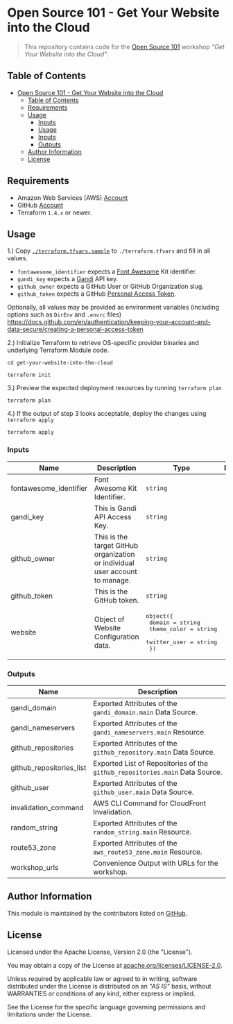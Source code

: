 # Open Source 101 - Get Your Website into the Cloud

> This repository contains code for the [Open Source 101](https://opensource101.com) workshop _"Get Your Website into the Cloud"_.

## Table of Contents

<!-- TOC -->
* [Open Source 101 - Get Your Website into the Cloud](#open-source-101---get-your-website-into-the-cloud)
  * [Table of Contents](#table-of-contents)
  * [Requirements](#requirements)
  * [Usage](#usage)
    * [Inputs](#inputs)
    * [Usage](#usage-1)
    * [Inputs](#inputs-1)
    * [Outputs](#outputs)
  * [Author Information](#author-information)
  * [License](#license)
<!-- TOC -->

## Requirements

* Amazon Web Services (AWS) [Account](https://aws.amazon.com/account/)
* GitHub [Account](https://github.com/join)
* Terraform `1.4.x` or newer.

## Usage

1.) Copy [`./terraform.tfvars.sample`](./terraform.tfvars.sample) to `./terraform.tfvars` and fill in all values.

* `fontawesome_identifier` expects a [Font Awesome](https://fontawesome.com) Kit identifier.
* `gandi_key` expects a [Gandi](https://www.gandi.net/en/solutions/api) API key.
* `github_owner` expects a GitHub User or GitHub Organization slug.
* `github_token` expects a GitHub [Personal Access Token](https://docs.github.com/en/authentication/keeping-your-account-and-data-secure/creating-a-personal-access-token).

Optionally, all values may be provided as environment variables (including options such as `DirEnv` and `.envrc` files)
https://docs.github.com/en/authentication/keeping-your-account-and-data-secure/creating-a-personal-access-token

2.) Initialize Terraform to retrieve OS-specific provider binaries and underlying Terraform Module code.

```shell
cd get-your-website-into-the-cloud

terraform init
```

3.) Preview the expected deployment resources by running `terraform plan`

```shell
terraform plan
```

4.) If the output of step 3 looks acceptable, deploy the changes using `terraform apply`

```shell
terraform apply
```

<!-- BEGIN_TF_DOCS -->
### Inputs

| Name | Description | Type | Required |
|------|-------------|------|:--------:|
| fontawesome_identifier | Font Awesome Kit Identifier. | `string` | yes |
| gandi_key | This is Gandi API Access Key. | `string` | yes |
| github_owner | This is the target GitHub organization or individual user account to manage. | `string` | yes |
| github_token | This is the GitHub token. | `string` | yes |
| website | Object of Website Configuration data. | <pre>object({<br>    domain       = string<br>    theme_color  = string<br>    twitter_user = string<br>  })</pre> | no |

### Outputs

| Name | Description |
|------|-------------|
| gandi_domain | Exported Attributes of the `gandi_domain.main` Data Source. |
| gandi_nameservers | Exported Attributes of the `gandi_nameservers.main` Resource. |
| github_repositories | Exported Attributes of the `github_repository.main` Data Source. |
| github_repositories_list | Exported List of Repositories of the `github_repositories.main` Data Source. |
| github_user | Exported Attributes of the `github_user.main` Data Source. |
| invalidation_command | AWS CLI Command for CloudFront Invalidation. |
| random_string | Exported Attributes of the `random_string.main` Resource. |
| route53_zone | Exported Attributes of the `aws_route53_zone.main` Resource. |
| workshop_urls | Convenience Output with URLs for the workshop. |
<!-- END_TF_DOCS -->

## Author Information

This module is maintained by the contributors listed on [GitHub](https://github.com/ksatirli/get-your-website-into-the-cloud/graphs/contributors).

## License

Licensed under the Apache License, Version 2.0 (the "License").

You may obtain a copy of the License at [apache.org/licenses/LICENSE-2.0](http://www.apache.org/licenses/LICENSE-2.0).

Unless required by applicable law or agreed to in writing, software distributed under the License is distributed on an _"AS IS"_ basis, without WARRANTIES or conditions of any kind, either express or implied.

See the License for the specific language governing permissions and limitations under the License.
